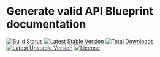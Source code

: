 Generate valid API Blueprint documentation
==============

[![Build Status](https://travis-ci.org/laravie/blueprint.svg?branch=1.0)](https://travis-ci.org/laravie/blueprint)
[![Latest Stable Version](https://poser.pugx.org/laravie/blueprint/v/stable)](https://packagist.org/packages/laravie/blueprint)
[![Total Downloads](https://poser.pugx.org/laravie/blueprint/downloads)](https://packagist.org/packages/laravie/blueprint)
[![Latest Unstable Version](https://poser.pugx.org/laravie/blueprint/v/unstable)](https://packagist.org/packages/laravie/blueprint)
[![License](https://poser.pugx.org/laravie/blueprint/license)](https://packagist.org/packages/laravie/blueprint)
